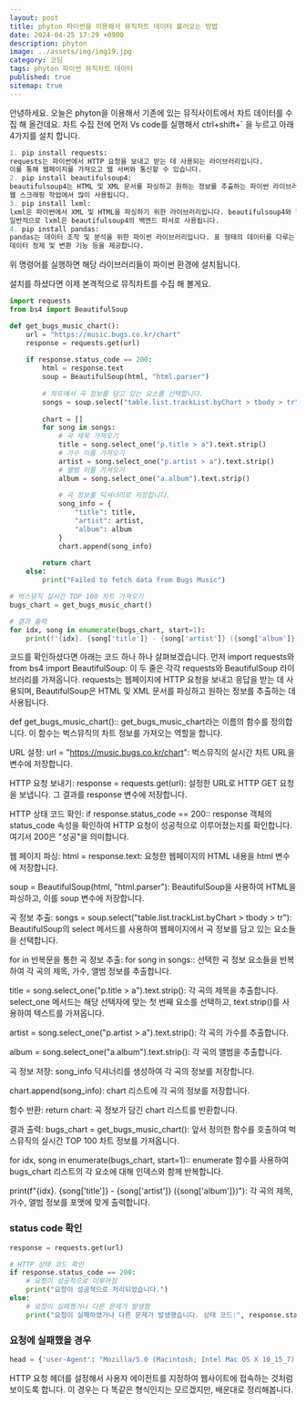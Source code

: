 ```yaml
---
layout: post
title: phyton 파이썬을 이용해서 뮤직차트 데이터 불러오는 방법
date: 2024-04-25 17:29 +0900
description: phyton
image: ../assets/img/img19.jpg
category: 코딩
tags: phyton 파이썬 뮤직차트 데이터
published: true
sitemap: true
---
```


안녕하세요.
오늘은 phyton을 이용해서 기존에 있는 뮤직사이트에서 차트 데이터를 수집 해 올건데요.
차트 수집 전에 먼저 Vs code를 실행해서
ctrl+shift+` 을 누르고 아래 4가지를 설치 합니다.

````python
1. pip install requests:
requests는 파이썬에서 HTTP 요청을 보내고 받는 데 사용되는 라이브러리입니다. 
이를 통해 웹페이지를 가져오고 웹 서버와 통신할 수 있습니다.
2. pip install beautifulsoup4:
beautifulsoup4는 HTML 및 XML 문서를 파싱하고 원하는 정보를 추출하는 파이썬 라이브러리입니다. 
웹 스크래핑 작업에서 많이 사용됩니다.
3. pip install lxml:
lxml은 파이썬에서 XML 및 HTML을 파싱하기 위한 라이브러리입니다. beautifulsoup4와 함께 사용되어 HTML 문서를 파싱하는 데 사용될 수 있습니다. 
일반적으로 lxml은 beautifulsoup4의 백엔드 파서로 사용됩니다.
4. pip install pandas:
pandas는 데이터 조작 및 분석을 위한 파이썬 라이브러리입니다. 표 형태의 데이터를 다루는 데 유용하며, 데이터를 읽고 쓰는 기능, 
데이터 정제 및 변환 기능 등을 제공합니다.
````

위 명령어를 실행하면 해당 라이브러리들이 파이썬 환경에 설치됩니다.

설치를 하셨다면 이제 본격적으로 뮤직차트를 수집 해 볼게요.

````python
import requests
from bs4 import BeautifulSoup

def get_bugs_music_chart():
    url = "https://music.bugs.co.kr/chart"
    response = requests.get(url)
    
    if response.status_code == 200:
        html = response.text
        soup = BeautifulSoup(html, "html.parser")
        
        # 차트에서 곡 정보를 담고 있는 요소를 선택합니다.
        songs = soup.select("table.list.trackList.byChart > tbody > tr")
        
        chart = []
        for song in songs:
            # 곡 제목 가져오기
            title = song.select_one("p.title > a").text.strip()
            # 가수 이름 가져오기
            artist = song.select_one("p.artist > a").text.strip()
            # 앨범 이름 가져오기
            album = song.select_one("a.album").text.strip()
            
            # 곡 정보를 딕셔너리로 저장합니다.
            song_info = {
                "title": title,
                "artist": artist,
                "album": album
            }
            chart.append(song_info)
        
        return chart
    else:
        print("Failed to fetch data from Bugs Music")

# 벅스뮤직 실시간 TOP 100 차트 가져오기
bugs_chart = get_bugs_music_chart()

# 결과 출력
for idx, song in enumerate(bugs_chart, start=1):
    print(f"{idx}. {song['title']} - {song['artist']} ({song['album']})")
````

코드를 확인하셨다면 아래는 코드 하나 하나 살펴보겠습니다.
먼저 import requests와 from bs4 import BeautifulSoup:
이 두 줄은 각각 requests와 BeautifulSoup 라이브러리를 가져옵니다. 
requests는 웹페이지에 HTTP 요청을 보내고 응답을 받는 데 사용되며, BeautifulSoup은 HTML 및 XML 문서를 파싱하고 원하는 정보를 추출하는 데 사용됩니다.

def get_bugs_music_chart()::
get_bugs_music_chart라는 이름의 함수를 정의합니다. 
이 함수는 벅스뮤직의 차트 정보를 가져오는 역할을 합니다.

URL 설정:
url = "https://music.bugs.co.kr/chart": 벅스뮤직의 실시간 차트 URL을 변수에 저장합니다.

HTTP 요청 보내기:
response = requests.get(url): 설정한 URL로 HTTP GET 요청을 보냅니다. 
그 결과를 response 변수에 저장합니다.

HTTP 상태 코드 확인:
if response.status_code == 200:: 
response 객체의 status_code 속성을 확인하여 HTTP 요청이 성공적으로 이루어졌는지를 확인합니다. 여기서 200은 "성공"을 의미합니다.

웹 페이지 파싱:
html = response.text: 
요청한 웹페이지의 HTML 내용을 html 변수에 저장합니다.

soup = BeautifulSoup(html, "html.parser"): 
BeautifulSoup을 사용하여 HTML을 파싱하고, 이를 soup 변수에 저장합니다.

곡 정보 추출:
songs = soup.select("table.list.trackList.byChart > tbody > tr"): 
BeautifulSoup의 select 메서드를 사용하여 웹페이지에서 곡 정보를 담고 있는 요소들을 선택합니다.

for in 반복문을 통한 곡 정보 추출:
for song in songs:: 
선택한 곡 정보 요소들을 반복하여 각 곡의 제목, 가수, 앨범 정보를 추출합니다.

title = song.select_one("p.title > a").text.strip(): 
각 곡의 제목을 추출합니다. select_one 메서드는 해당 선택자에 맞는 첫 번째 요소를 선택하고, text.strip()를 사용하여 텍스트를 가져옵니다.

artist = song.select_one("p.artist > a").text.strip(): 
각 곡의 가수를 추출합니다.

album = song.select_one("a.album").text.strip(): 
각 곡의 앨범을 추출합니다.

곡 정보 저장:
song_info 딕셔너리를 생성하여 각 곡의 정보를 저장합니다.

chart.append(song_info): 
chart 리스트에 각 곡의 정보를 저장합니다.

함수 반환:
return chart: 
곡 정보가 담긴 chart 리스트를 반환합니다.

결과 출력:
bugs_chart = get_bugs_music_chart(): 
앞서 정의한 함수를 호출하여 벅스뮤직의 실시간 TOP 100 차트 정보를 가져옵니다.

for idx, song in enumerate(bugs_chart, start=1):: 
enumerate 함수를 사용하여 bugs_chart 리스트의 각 요소에 대해 인덱스와 함께 반복합니다.

print(f"{idx}. {song['title']} - {song['artist']} ({song['album']})"): 
각 곡의 제목, 가수, 앨범 정보를 포맷에 맞게 출력합니다.


### status code 확인

````python
response = requests.get(url)

# HTTP 상태 코드 확인
if response.status_code == 200:
    # 요청이 성공적으로 이루어짐
    print("요청이 성공적으로 처리되었습니다.")
else:
    # 요청이 실패했거나 다른 문제가 발생함
    print("요청이 실패하였거나 다른 문제가 발생했습니다. 상태 코드:", response.status_code)
````

### 요청에 실패했을 경우

````python
head = {'user-Agent': "Mozilla/5.0 (Macintosh; Intel Mac OS X 10_15_7) AppleWebKit/605.1.15 (KHTML, like Gecko) Version/14.1.1 Safari/605.1.15"}
````

HTTP 요청 헤더를 설정해서 사용자 에이전트를 지정하여 웹사이트에 접속하는 것처럼 보이도록 합니다.
이 경우는 다 똑같은 형식인지는 모르겠지만, 배운대로 정리해봅니다.

